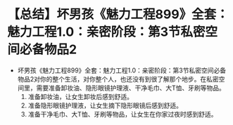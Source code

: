 # 【总结】坏男孩《魅力工程899》全套：魅力工程1.0：亲密阶段：第3节私密空间必备物品2

-   坏男孩《魅力工程899》全套：魅力工程1.0：亲密阶段：第3节私密空间必备物品2对你的整个生活，对你整个人，也还没有到很了解那个地步。在私密空间里，需要准备卸妆油、隐形眼镜护理液、干净毛巾、大T恤、牙刷等物品。
    1.  准备卸妆油，让女生卸妆后感到舒适。
    2.  准备隐形眼镜护理液，让女生摘下隐形眼镜后感到舒适。
    3.  准备干净毛巾、大T恤、牙刷等物品，让女生在你家过夜时感到舒适。
